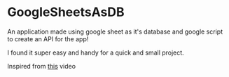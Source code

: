 # GoogleSheetsAsDB
An application made using google sheet as it's database and google script to create an API for the app! 

I found it super easy and handy for a quick and small project.

Inspired from <a href="https://www.youtube.com/watch?v=1OL1asctoZ4&t=63s">this</a> video
